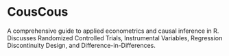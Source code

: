 # CousCous
A comprehensive guide to applied econometrics and causal inference in R. Discusses Randomized Controlled Trials, Instrumental Variables, Regression Discontinuity Design, and Difference-in-Differences.
